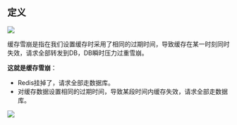 ## 定义

![](https://youpaiyun.zongqilive.cn/image/20200613183307.png)



缓存雪崩是指在我们设置缓存时采用了相同的过期时间，导致缓存在某一时刻同时失效，请求全部转发到DB，DB瞬时压力过重雪崩。

**这就是缓存雪崩**：

- Redis挂掉了，请求全部走数据库。
- 对缓存数据设置相同的过期时间，导致某段时间内缓存失效，请求全部走数据库。

![](https://youpaiyun.zongqilive.cn/image/20200613183340.png)




